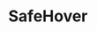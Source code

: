 # SafeHover

<object data="https://github.com/YanWu6213/SafeHover/blob/main/SafeHover-%E9%9A%9C%E7%A4%99%E6%84%9F%E7%9F%A5%E8%88%87%E7%A9%A9%E5%AE%9A%E8%BF%94%E8%88%AA%E7%B3%BB%E7%B5%B1.pdf" width="1000" height="1000" type='application/pdf'/>
